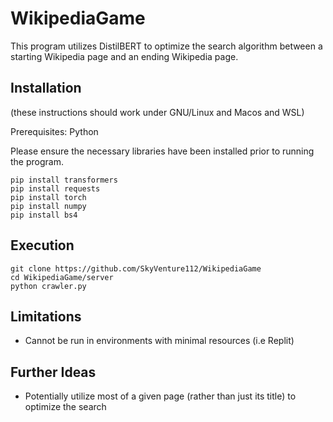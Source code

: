 # WikipediaGame

This program utilizes DistilBERT to optimize the search algorithm between a starting Wikipedia page and an ending Wikipedia page.

## Installation

(these instructions should work under GNU/Linux and Macos and WSL)

Prerequisites: Python

Please ensure the necessary libraries have been installed prior to running the program.

```
pip install transformers
pip install requests
pip install torch
pip install numpy
pip install bs4
```

## Execution

```
git clone https://github.com/SkyVenture112/WikipediaGame
cd WikipediaGame/server
python crawler.py
```

## Limitations

- Cannot be run in environments with minimal resources (i.e Replit)

## Further Ideas

- Potentially utilize most of a given page (rather than just its title) to optimize the search 
